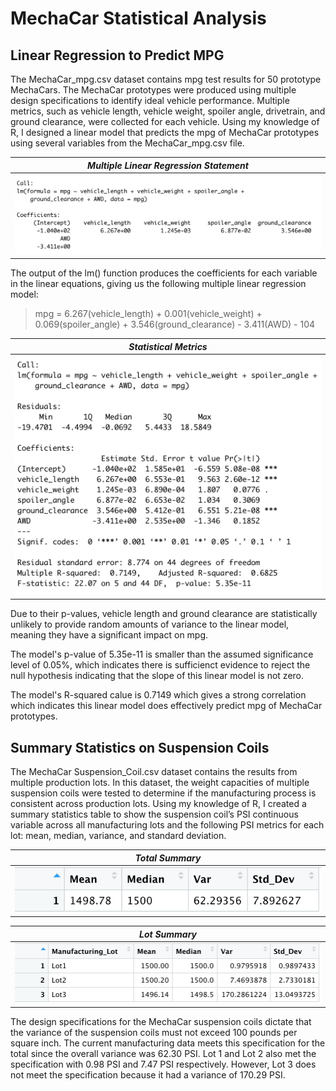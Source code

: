 # MechaCar Statistical Analysis

## Linear Regression to Predict MPG
The MechaCar_mpg.csv dataset contains mpg test results for 50 prototype MechaCars. The MechaCar prototypes were produced using multiple design specifications to identify ideal vehicle performance. Multiple metrics, such as vehicle length, vehicle weight, spoiler angle, drivetrain, and ground clearance, were collected for each vehicle. Using my knowledge of R, I designed a linear model that predicts the mpg of MechaCar prototypes using several variables from the MechaCar_mpg.csv file.  

|*Multiple Linear Regression Statement*|
|:--:|
|![Multiple Linear Regression Statement](image/../images/Deliverable01_output_01.png)|

The output of the lm() function produces the coefficients for each variable in the linear equations, giving us the following multiple linear regression model:

> mpg = 6.267(vehicle_length) + 0.001(vehicle_weight) + 0.069(spoiler_angle) + 3.546(ground_clearance) - 3.411(AWD) - 104

|*Statistical Metrics*|
|:--:|
|![Statistical Metrics](image/../images/Deliverable01_output_02.png)|

Due to their p-values, vehicle length and ground clearance are statistically unlikely to provide random amounts of variance to the linear model, meaning they have a significant impact on mpg.

The model's p-value of 5.35e-11 is smaller than the assumed significance level of 0.05%, which indicates there is sufficienct evidence to reject the null hypothesis indicating that the slope of this linear model is not zero.

The model's R-squared calue is 0.7149 which gives a strong correlation which indicates this linear model does effectively predict mpg of MechaCar prototypes.


## Summary Statistics on Suspension Coils

The MechaCar Suspension_Coil.csv dataset contains the results from multiple production lots. In this dataset, the weight capacities of multiple suspension coils were tested to determine if the manufacturing process is consistent across production lots. Using my knowledge of R, I created a summary statistics table to show the suspension coil’s PSI continuous variable across all manufacturing lots and the following PSI metrics for each lot: mean, median, variance, and standard deviation.

|*Total Summary*|
|:--:|
|![Total Summary](image/../images/Deliverable02_total_summary.png)|

|*Lot Summary*|
|:--:|
|![Lot Summary](image/../images/Deliverable02_lot_summary.png)|

The design specifications for the MechaCar suspension coils dictate that the variance of the suspension coils must not exceed 100 pounds per square inch. The current manufacturing data meets this specification for the total since the overall variance was 62.30 PSI. Lot 1 and Lot 2 also met the specification with 0.98 PSI and 7.47 PSI respectively. However, Lot 3 does not meet the specification because it had a variance of 170.29 PSI.

